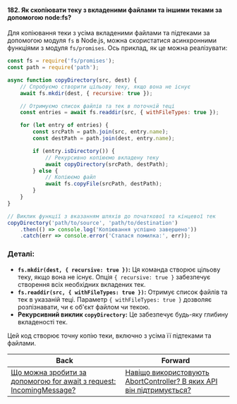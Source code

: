 #### 182. Як скопіювати теку з вкладеними файлами та іншими теками за допомогою node:fs?

Для копіювання теки з усіма вкладеними файлами та підтеками за допомогою модуля `fs` в Node.js, можна скористатися асинхронними функціями з модуля `fs/promises`. Ось приклад, як це можна реалізувати:

```javascript
const fs = require('fs/promises');
const path = require('path');

async function copyDirectory(src, dest) {
    // Спробуємо створити цільову теку, якщо вона не існує
    await fs.mkdir(dest, { recursive: true });

    // Отримуємо список файлів та тек в поточній теці
    const entries = await fs.readdir(src, { withFileTypes: true });

    for (let entry of entries) {
        const srcPath = path.join(src, entry.name);
        const destPath = path.join(dest, entry.name);

        if (entry.isDirectory()) {
            // Рекурсивно копіюємо вкладену теку
            await copyDirectory(srcPath, destPath);
        } else {
            // Копіюємо файл
            await fs.copyFile(srcPath, destPath);
        }
    }
}

// Виклик функції з вказанням шляхів до початкової та кінцевої тек
copyDirectory('path/to/source', 'path/to/destination')
    .then(() => console.log('Копіювання успішно завершено'))
    .catch(err => console.error('Сталася помилка:', err));
```

### Деталі:
- **`fs.mkdir(dest, { recursive: true })`:** Ця команда створює цільову теку, якщо вона не існує. Опція `{ recursive: true }` забезпечує створення всіх необхідних вкладених тек.
- **`fs.readdir(src, { withFileTypes: true })`:** Отримує список файлів та тек в указаній теці. Параметр `{ withFileTypes: true }` дозволяє розпізнавати, чи є об'єкт файлом чи текою.
- **Рекурсивний виклик `copyDirectory`:** Це забезпечує будь-яку глибину вкладеності тек.

Цей код створює точну копію теки, включно з усіма її підтеками та файлами.

| Back | Forward |
|---|---|
| [Що можна зробити за допомогою for await з request: IncomingMessage?](/ua/strong-middle/questions-for-an-application-programmer-on-nodejs/what-can-be-done-with-for-await-on-a-request-incomingmessage.md)  | [Навіщо використовують AbortController? В яких API він підтримується?](/ua/strong-middle/questions-for-an-application-programmer-on-nodejs/what-is-the-purpose-of-using-abortcontroller-which-apis-does-it-support.md) |